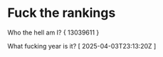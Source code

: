 # Fuck the rankings

Who the hell am I?
{ 13039611 }

What fucking year is it?
[ 2025-04-03T23:13:20Z ]
